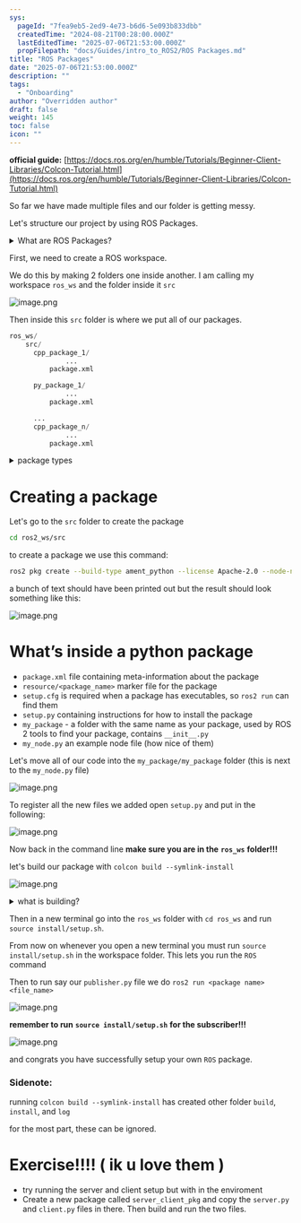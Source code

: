 ```yaml
---
sys:
  pageId: "7fea9eb5-2ed9-4e73-b6d6-5e093b833dbb"
  createdTime: "2024-08-21T00:28:00.000Z"
  lastEditedTime: "2025-07-06T21:53:00.000Z"
  propFilepath: "docs/Guides/intro_to_ROS2/ROS Packages.md"
title: "ROS Packages"
date: "2025-07-06T21:53:00.000Z"
description: ""
tags:
  - "Onboarding"
author: "Overridden author"
draft: false
weight: 145
toc: false
icon: ""
---
```


**official guide:** [https://docs.ros.org/en/humble/Tutorials/Beginner-Client-Libraries/Colcon-Tutorial.html](https://docs.ros.org/en/humble/Tutorials/Beginner-Client-Libraries/Colcon-Tutorial.html)

So far we have made multiple files and our folder is getting messy.

Let's structure our project by using ROS Packages.

<details>
      <summary>What are ROS Packages?</summary>
      ROS Packages are, as the name implies, packages of code that are highly sharable between ROS developers.
  </details>

First, we need to create a ROS workspace.

We do this by making 2 folders one inside another. I am calling my workspace `ros_ws` and the folder inside it `src`

![image.png](https://prod-files-secure.s3.us-west-2.amazonaws.com/d518164a-d88e-44d1-a4ee-3adb3bd8bce0/70706947-fd18-4537-a67b-e12946812d31/image.png?X-Amz-Algorithm=AWS4-HMAC-SHA256&X-Amz-Content-Sha256=UNSIGNED-PAYLOAD&X-Amz-Credential=ASIAZI2LB466ZZP2LRGD%2F20250724%2Fus-west-2%2Fs3%2Faws4_request&X-Amz-Date=20250724T121742Z&X-Amz-Expires=3600&X-Amz-Security-Token=IQoJb3JpZ2luX2VjEAQaCXVzLXdlc3QtMiJHMEUCIE%2BrEW3oxXQu%2FNIE9Mkov24vJTE21AZlA%2FMmC0wzBC0uAiEAlQwzrQLV9k6nM1danIbiGcKz5eRNde3Ldel%2BEgI7fNEq%2FwMILRAAGgw2Mzc0MjMxODM4MDUiDBsE%2Btvaex%2B8gUFpLircA6TuYqVtd2wIbaakjpwED0hLhwrwuUDa%2BHniVa2bKQ%2FdMWkNgIXmPt2pKHfqNUu8nCt74PSNuJUBZwSjFan3kpagkW4Afp5Vgd0rNlwiF8BfrCRMCgFsYdBM3Z0JfyzZki3z9iBTvN0HX2wcyJ%2FfRVA%2B606zzbY9X1biK9z7YJic57kMeoSq2UEUIJ2axebuqgKTkoabnk8%2BXxpToYaXSraXDy9cGN7LAJGRpsxjoygQJWAS2FfrXRJCyf0v6AAWe9jejhSq77ZLOLi1ZzqqVVP8Dy9xCbalpeU8r1JKY8HQMolgdLZCiUD2dF%2BV4%2BivG79WOHHfJ2lHaBOLzA2W8Vj8asIHXl8cUr4xRrpg7dq5HE%2FBZgk1zdHqMSwsrjCh%2BFibUrc9irPrKeRbEvw7cleE3e1Kp8%2BBuJYgOIahVsKpbr5Q8ojdi2Wgu9f0VuCMivkTQ1b89V4MmS7kMKIu12V4vmJjzZ9RkvVj%2FqPKpFbuES5KMAFofA7dHflbWUJamObWD0Nf5hOqMQcuI8MP81M%2B9VLRwZbx0QaRjTDiEKtWGhJRyC6kopHY8htGzj6AU5Rw6EefIU9lFGZBXpBUsdbZ%2FV3sMfEiK4S%2Bw3ipCpi%2FSrkzBc5Ex%2FDr%2FhfOMLS2iMQGOqUBKs7B3HGywwRJgHgEhR4WZPMnerx3jqh%2BeVvTGFwF4Yi4aSYZhYRHCZixMeD7c5l1nlAvqu4KAElc9VV8IQ%2FNmBraBkg%2FbaJYTCh%2B4Z%2F6EjIyQz1qJzFNFb4QrY2xg176LJ4EdoZXj%2FgGZMy7WuFIz61NhF1Wy8ezvp9MXQ0GQQtO7TZQkEbTfS53N%2FQMjyVddIGBIHWKR1QdF3RhmWxk6T1pJ%2BCt&X-Amz-Signature=0b0f3ef9c677d9b32b95e6f34a0eacb0bc0159de91bf20b400a4cef36854187d&X-Amz-SignedHeaders=host&x-amz-checksum-mode=ENABLED&x-id=GetObject)

Then inside this `src` folder is where we put all of our packages.

```python
ros_ws/
    src/
      cpp_package_1/
		      ...
          package.xml

      py_package_1/
		      ...
          package.xml

      ...
      cpp_package_n/
		      ...
          package.xml

```

<details>

<summary>package types</summary>

packages can be either `C++` or python.

the intern file structure is different for each but for this guide we will stick to creating python packages

</details>

# Creating a package

Let's go to the `src` folder to create the package

```bash
cd ros2_ws/src
```

to create a package we use this command:

```bash
ros2 pkg create --build-type ament_python --license Apache-2.0 --node-name my_node my_package
```

a bunch of text should have been printed out but the result should look something like this:

![image.png](https://prod-files-secure.s3.us-west-2.amazonaws.com/d518164a-d88e-44d1-a4ee-3adb3bd8bce0/e6cf1e3f-8512-4a3e-b131-079f800bf3e8/image.png?X-Amz-Algorithm=AWS4-HMAC-SHA256&X-Amz-Content-Sha256=UNSIGNED-PAYLOAD&X-Amz-Credential=ASIAZI2LB466ZZP2LRGD%2F20250724%2Fus-west-2%2Fs3%2Faws4_request&X-Amz-Date=20250724T121742Z&X-Amz-Expires=3600&X-Amz-Security-Token=IQoJb3JpZ2luX2VjEAQaCXVzLXdlc3QtMiJHMEUCIE%2BrEW3oxXQu%2FNIE9Mkov24vJTE21AZlA%2FMmC0wzBC0uAiEAlQwzrQLV9k6nM1danIbiGcKz5eRNde3Ldel%2BEgI7fNEq%2FwMILRAAGgw2Mzc0MjMxODM4MDUiDBsE%2Btvaex%2B8gUFpLircA6TuYqVtd2wIbaakjpwED0hLhwrwuUDa%2BHniVa2bKQ%2FdMWkNgIXmPt2pKHfqNUu8nCt74PSNuJUBZwSjFan3kpagkW4Afp5Vgd0rNlwiF8BfrCRMCgFsYdBM3Z0JfyzZki3z9iBTvN0HX2wcyJ%2FfRVA%2B606zzbY9X1biK9z7YJic57kMeoSq2UEUIJ2axebuqgKTkoabnk8%2BXxpToYaXSraXDy9cGN7LAJGRpsxjoygQJWAS2FfrXRJCyf0v6AAWe9jejhSq77ZLOLi1ZzqqVVP8Dy9xCbalpeU8r1JKY8HQMolgdLZCiUD2dF%2BV4%2BivG79WOHHfJ2lHaBOLzA2W8Vj8asIHXl8cUr4xRrpg7dq5HE%2FBZgk1zdHqMSwsrjCh%2BFibUrc9irPrKeRbEvw7cleE3e1Kp8%2BBuJYgOIahVsKpbr5Q8ojdi2Wgu9f0VuCMivkTQ1b89V4MmS7kMKIu12V4vmJjzZ9RkvVj%2FqPKpFbuES5KMAFofA7dHflbWUJamObWD0Nf5hOqMQcuI8MP81M%2B9VLRwZbx0QaRjTDiEKtWGhJRyC6kopHY8htGzj6AU5Rw6EefIU9lFGZBXpBUsdbZ%2FV3sMfEiK4S%2Bw3ipCpi%2FSrkzBc5Ex%2FDr%2FhfOMLS2iMQGOqUBKs7B3HGywwRJgHgEhR4WZPMnerx3jqh%2BeVvTGFwF4Yi4aSYZhYRHCZixMeD7c5l1nlAvqu4KAElc9VV8IQ%2FNmBraBkg%2FbaJYTCh%2B4Z%2F6EjIyQz1qJzFNFb4QrY2xg176LJ4EdoZXj%2FgGZMy7WuFIz61NhF1Wy8ezvp9MXQ0GQQtO7TZQkEbTfS53N%2FQMjyVddIGBIHWKR1QdF3RhmWxk6T1pJ%2BCt&X-Amz-Signature=abbd2cf90e8d99c1545aab2c53effd40eb01af25fda041d5117518b0222beed5&X-Amz-SignedHeaders=host&x-amz-checksum-mode=ENABLED&x-id=GetObject)

# What’s inside a python package

- `package.xml` file containing meta-information about the package
- `resource/<package_name>` marker file for the package
- `setup.cfg` is required when a package has executables, so `ros2 run` can find them
- `setup.py` containing instructions for how to install the package
- `my_package` - a folder with the same name as your package, used by ROS 2 tools to find your package, contains `__init__.py`
- `my_node.py` an example node file (how nice of them)

Let's move all of our code into the `my_package/my_package` folder (this is next to the `my_node.py` file)

![image.png](https://prod-files-secure.s3.us-west-2.amazonaws.com/d518164a-d88e-44d1-a4ee-3adb3bd8bce0/9ce58f11-0da9-4d3e-b86d-506a9685d378/image.png?X-Amz-Algorithm=AWS4-HMAC-SHA256&X-Amz-Content-Sha256=UNSIGNED-PAYLOAD&X-Amz-Credential=ASIAZI2LB466ZZP2LRGD%2F20250724%2Fus-west-2%2Fs3%2Faws4_request&X-Amz-Date=20250724T121742Z&X-Amz-Expires=3600&X-Amz-Security-Token=IQoJb3JpZ2luX2VjEAQaCXVzLXdlc3QtMiJHMEUCIE%2BrEW3oxXQu%2FNIE9Mkov24vJTE21AZlA%2FMmC0wzBC0uAiEAlQwzrQLV9k6nM1danIbiGcKz5eRNde3Ldel%2BEgI7fNEq%2FwMILRAAGgw2Mzc0MjMxODM4MDUiDBsE%2Btvaex%2B8gUFpLircA6TuYqVtd2wIbaakjpwED0hLhwrwuUDa%2BHniVa2bKQ%2FdMWkNgIXmPt2pKHfqNUu8nCt74PSNuJUBZwSjFan3kpagkW4Afp5Vgd0rNlwiF8BfrCRMCgFsYdBM3Z0JfyzZki3z9iBTvN0HX2wcyJ%2FfRVA%2B606zzbY9X1biK9z7YJic57kMeoSq2UEUIJ2axebuqgKTkoabnk8%2BXxpToYaXSraXDy9cGN7LAJGRpsxjoygQJWAS2FfrXRJCyf0v6AAWe9jejhSq77ZLOLi1ZzqqVVP8Dy9xCbalpeU8r1JKY8HQMolgdLZCiUD2dF%2BV4%2BivG79WOHHfJ2lHaBOLzA2W8Vj8asIHXl8cUr4xRrpg7dq5HE%2FBZgk1zdHqMSwsrjCh%2BFibUrc9irPrKeRbEvw7cleE3e1Kp8%2BBuJYgOIahVsKpbr5Q8ojdi2Wgu9f0VuCMivkTQ1b89V4MmS7kMKIu12V4vmJjzZ9RkvVj%2FqPKpFbuES5KMAFofA7dHflbWUJamObWD0Nf5hOqMQcuI8MP81M%2B9VLRwZbx0QaRjTDiEKtWGhJRyC6kopHY8htGzj6AU5Rw6EefIU9lFGZBXpBUsdbZ%2FV3sMfEiK4S%2Bw3ipCpi%2FSrkzBc5Ex%2FDr%2FhfOMLS2iMQGOqUBKs7B3HGywwRJgHgEhR4WZPMnerx3jqh%2BeVvTGFwF4Yi4aSYZhYRHCZixMeD7c5l1nlAvqu4KAElc9VV8IQ%2FNmBraBkg%2FbaJYTCh%2B4Z%2F6EjIyQz1qJzFNFb4QrY2xg176LJ4EdoZXj%2FgGZMy7WuFIz61NhF1Wy8ezvp9MXQ0GQQtO7TZQkEbTfS53N%2FQMjyVddIGBIHWKR1QdF3RhmWxk6T1pJ%2BCt&X-Amz-Signature=a346a57d010a50ead74d2487f9395ea18b866816b2ce35e04730e19fc5085ac1&X-Amz-SignedHeaders=host&x-amz-checksum-mode=ENABLED&x-id=GetObject)

To register all the new files we added open `setup.py` and put in the following:

![image.png](https://prod-files-secure.s3.us-west-2.amazonaws.com/d518164a-d88e-44d1-a4ee-3adb3bd8bce0/1cd7c262-4cae-4496-9d75-c178537d24a2/image.png?X-Amz-Algorithm=AWS4-HMAC-SHA256&X-Amz-Content-Sha256=UNSIGNED-PAYLOAD&X-Amz-Credential=ASIAZI2LB466ZZP2LRGD%2F20250724%2Fus-west-2%2Fs3%2Faws4_request&X-Amz-Date=20250724T121742Z&X-Amz-Expires=3600&X-Amz-Security-Token=IQoJb3JpZ2luX2VjEAQaCXVzLXdlc3QtMiJHMEUCIE%2BrEW3oxXQu%2FNIE9Mkov24vJTE21AZlA%2FMmC0wzBC0uAiEAlQwzrQLV9k6nM1danIbiGcKz5eRNde3Ldel%2BEgI7fNEq%2FwMILRAAGgw2Mzc0MjMxODM4MDUiDBsE%2Btvaex%2B8gUFpLircA6TuYqVtd2wIbaakjpwED0hLhwrwuUDa%2BHniVa2bKQ%2FdMWkNgIXmPt2pKHfqNUu8nCt74PSNuJUBZwSjFan3kpagkW4Afp5Vgd0rNlwiF8BfrCRMCgFsYdBM3Z0JfyzZki3z9iBTvN0HX2wcyJ%2FfRVA%2B606zzbY9X1biK9z7YJic57kMeoSq2UEUIJ2axebuqgKTkoabnk8%2BXxpToYaXSraXDy9cGN7LAJGRpsxjoygQJWAS2FfrXRJCyf0v6AAWe9jejhSq77ZLOLi1ZzqqVVP8Dy9xCbalpeU8r1JKY8HQMolgdLZCiUD2dF%2BV4%2BivG79WOHHfJ2lHaBOLzA2W8Vj8asIHXl8cUr4xRrpg7dq5HE%2FBZgk1zdHqMSwsrjCh%2BFibUrc9irPrKeRbEvw7cleE3e1Kp8%2BBuJYgOIahVsKpbr5Q8ojdi2Wgu9f0VuCMivkTQ1b89V4MmS7kMKIu12V4vmJjzZ9RkvVj%2FqPKpFbuES5KMAFofA7dHflbWUJamObWD0Nf5hOqMQcuI8MP81M%2B9VLRwZbx0QaRjTDiEKtWGhJRyC6kopHY8htGzj6AU5Rw6EefIU9lFGZBXpBUsdbZ%2FV3sMfEiK4S%2Bw3ipCpi%2FSrkzBc5Ex%2FDr%2FhfOMLS2iMQGOqUBKs7B3HGywwRJgHgEhR4WZPMnerx3jqh%2BeVvTGFwF4Yi4aSYZhYRHCZixMeD7c5l1nlAvqu4KAElc9VV8IQ%2FNmBraBkg%2FbaJYTCh%2B4Z%2F6EjIyQz1qJzFNFb4QrY2xg176LJ4EdoZXj%2FgGZMy7WuFIz61NhF1Wy8ezvp9MXQ0GQQtO7TZQkEbTfS53N%2FQMjyVddIGBIHWKR1QdF3RhmWxk6T1pJ%2BCt&X-Amz-Signature=d93d5f3202d03e2ec0ba9c4a6ae42019703b7715742868692870e26068b937f0&X-Amz-SignedHeaders=host&x-amz-checksum-mode=ENABLED&x-id=GetObject)

Now back in the command line **make sure you are in the** **`ros_ws`** **folder!!!**

let's build our package with `colcon build --symlink-install`

![image.png](https://prod-files-secure.s3.us-west-2.amazonaws.com/d518164a-d88e-44d1-a4ee-3adb3bd8bce0/2f2a0d27-b173-48fd-b189-5f5c0ce65619/image.png?X-Amz-Algorithm=AWS4-HMAC-SHA256&X-Amz-Content-Sha256=UNSIGNED-PAYLOAD&X-Amz-Credential=ASIAZI2LB466ZZP2LRGD%2F20250724%2Fus-west-2%2Fs3%2Faws4_request&X-Amz-Date=20250724T121742Z&X-Amz-Expires=3600&X-Amz-Security-Token=IQoJb3JpZ2luX2VjEAQaCXVzLXdlc3QtMiJHMEUCIE%2BrEW3oxXQu%2FNIE9Mkov24vJTE21AZlA%2FMmC0wzBC0uAiEAlQwzrQLV9k6nM1danIbiGcKz5eRNde3Ldel%2BEgI7fNEq%2FwMILRAAGgw2Mzc0MjMxODM4MDUiDBsE%2Btvaex%2B8gUFpLircA6TuYqVtd2wIbaakjpwED0hLhwrwuUDa%2BHniVa2bKQ%2FdMWkNgIXmPt2pKHfqNUu8nCt74PSNuJUBZwSjFan3kpagkW4Afp5Vgd0rNlwiF8BfrCRMCgFsYdBM3Z0JfyzZki3z9iBTvN0HX2wcyJ%2FfRVA%2B606zzbY9X1biK9z7YJic57kMeoSq2UEUIJ2axebuqgKTkoabnk8%2BXxpToYaXSraXDy9cGN7LAJGRpsxjoygQJWAS2FfrXRJCyf0v6AAWe9jejhSq77ZLOLi1ZzqqVVP8Dy9xCbalpeU8r1JKY8HQMolgdLZCiUD2dF%2BV4%2BivG79WOHHfJ2lHaBOLzA2W8Vj8asIHXl8cUr4xRrpg7dq5HE%2FBZgk1zdHqMSwsrjCh%2BFibUrc9irPrKeRbEvw7cleE3e1Kp8%2BBuJYgOIahVsKpbr5Q8ojdi2Wgu9f0VuCMivkTQ1b89V4MmS7kMKIu12V4vmJjzZ9RkvVj%2FqPKpFbuES5KMAFofA7dHflbWUJamObWD0Nf5hOqMQcuI8MP81M%2B9VLRwZbx0QaRjTDiEKtWGhJRyC6kopHY8htGzj6AU5Rw6EefIU9lFGZBXpBUsdbZ%2FV3sMfEiK4S%2Bw3ipCpi%2FSrkzBc5Ex%2FDr%2FhfOMLS2iMQGOqUBKs7B3HGywwRJgHgEhR4WZPMnerx3jqh%2BeVvTGFwF4Yi4aSYZhYRHCZixMeD7c5l1nlAvqu4KAElc9VV8IQ%2FNmBraBkg%2FbaJYTCh%2B4Z%2F6EjIyQz1qJzFNFb4QrY2xg176LJ4EdoZXj%2FgGZMy7WuFIz61NhF1Wy8ezvp9MXQ0GQQtO7TZQkEbTfS53N%2FQMjyVddIGBIHWKR1QdF3RhmWxk6T1pJ%2BCt&X-Amz-Signature=299815a272e4086ec94c4c7f0c8f966be61791f663cffd8436ae4b15c80244b2&X-Amz-SignedHeaders=host&x-amz-checksum-mode=ENABLED&x-id=GetObject)

<details>

<summary>what is building?</summary>

if you are a CS major at Rose-Hulman you will learn the answer to this in CSSE132

but TLDR; is it combines all the code files into one program that can be run easily 

</details>

Then in a new terminal go into the `ros_ws` folder with `cd ros_ws` and run `source install/setup.sh`. 

From now on whenever you open a new terminal you must run `source install/setup.sh` in the workspace folder. This lets you run the `ROS` command

Then to run say our `publisher.py` file we do `ros2 run <package name> <file_name>`

![image.png](https://prod-files-secure.s3.us-west-2.amazonaws.com/d518164a-d88e-44d1-a4ee-3adb3bd8bce0/4f4b1219-3a44-4632-aa0a-ce3471699f59/image.png?X-Amz-Algorithm=AWS4-HMAC-SHA256&X-Amz-Content-Sha256=UNSIGNED-PAYLOAD&X-Amz-Credential=ASIAZI2LB466ZZP2LRGD%2F20250724%2Fus-west-2%2Fs3%2Faws4_request&X-Amz-Date=20250724T121742Z&X-Amz-Expires=3600&X-Amz-Security-Token=IQoJb3JpZ2luX2VjEAQaCXVzLXdlc3QtMiJHMEUCIE%2BrEW3oxXQu%2FNIE9Mkov24vJTE21AZlA%2FMmC0wzBC0uAiEAlQwzrQLV9k6nM1danIbiGcKz5eRNde3Ldel%2BEgI7fNEq%2FwMILRAAGgw2Mzc0MjMxODM4MDUiDBsE%2Btvaex%2B8gUFpLircA6TuYqVtd2wIbaakjpwED0hLhwrwuUDa%2BHniVa2bKQ%2FdMWkNgIXmPt2pKHfqNUu8nCt74PSNuJUBZwSjFan3kpagkW4Afp5Vgd0rNlwiF8BfrCRMCgFsYdBM3Z0JfyzZki3z9iBTvN0HX2wcyJ%2FfRVA%2B606zzbY9X1biK9z7YJic57kMeoSq2UEUIJ2axebuqgKTkoabnk8%2BXxpToYaXSraXDy9cGN7LAJGRpsxjoygQJWAS2FfrXRJCyf0v6AAWe9jejhSq77ZLOLi1ZzqqVVP8Dy9xCbalpeU8r1JKY8HQMolgdLZCiUD2dF%2BV4%2BivG79WOHHfJ2lHaBOLzA2W8Vj8asIHXl8cUr4xRrpg7dq5HE%2FBZgk1zdHqMSwsrjCh%2BFibUrc9irPrKeRbEvw7cleE3e1Kp8%2BBuJYgOIahVsKpbr5Q8ojdi2Wgu9f0VuCMivkTQ1b89V4MmS7kMKIu12V4vmJjzZ9RkvVj%2FqPKpFbuES5KMAFofA7dHflbWUJamObWD0Nf5hOqMQcuI8MP81M%2B9VLRwZbx0QaRjTDiEKtWGhJRyC6kopHY8htGzj6AU5Rw6EefIU9lFGZBXpBUsdbZ%2FV3sMfEiK4S%2Bw3ipCpi%2FSrkzBc5Ex%2FDr%2FhfOMLS2iMQGOqUBKs7B3HGywwRJgHgEhR4WZPMnerx3jqh%2BeVvTGFwF4Yi4aSYZhYRHCZixMeD7c5l1nlAvqu4KAElc9VV8IQ%2FNmBraBkg%2FbaJYTCh%2B4Z%2F6EjIyQz1qJzFNFb4QrY2xg176LJ4EdoZXj%2FgGZMy7WuFIz61NhF1Wy8ezvp9MXQ0GQQtO7TZQkEbTfS53N%2FQMjyVddIGBIHWKR1QdF3RhmWxk6T1pJ%2BCt&X-Amz-Signature=892f120c7b131cda79f927b24d29faa0acc3295c04018bcd745207023241c0c7&X-Amz-SignedHeaders=host&x-amz-checksum-mode=ENABLED&x-id=GetObject)

**remember to run** **`source install/setup.sh`** **for the subscriber!!!**

![image.png](https://prod-files-secure.s3.us-west-2.amazonaws.com/d518164a-d88e-44d1-a4ee-3adb3bd8bce0/02121119-dad4-49ec-8356-c956108b4243/image.png?X-Amz-Algorithm=AWS4-HMAC-SHA256&X-Amz-Content-Sha256=UNSIGNED-PAYLOAD&X-Amz-Credential=ASIAZI2LB466ZZP2LRGD%2F20250724%2Fus-west-2%2Fs3%2Faws4_request&X-Amz-Date=20250724T121742Z&X-Amz-Expires=3600&X-Amz-Security-Token=IQoJb3JpZ2luX2VjEAQaCXVzLXdlc3QtMiJHMEUCIE%2BrEW3oxXQu%2FNIE9Mkov24vJTE21AZlA%2FMmC0wzBC0uAiEAlQwzrQLV9k6nM1danIbiGcKz5eRNde3Ldel%2BEgI7fNEq%2FwMILRAAGgw2Mzc0MjMxODM4MDUiDBsE%2Btvaex%2B8gUFpLircA6TuYqVtd2wIbaakjpwED0hLhwrwuUDa%2BHniVa2bKQ%2FdMWkNgIXmPt2pKHfqNUu8nCt74PSNuJUBZwSjFan3kpagkW4Afp5Vgd0rNlwiF8BfrCRMCgFsYdBM3Z0JfyzZki3z9iBTvN0HX2wcyJ%2FfRVA%2B606zzbY9X1biK9z7YJic57kMeoSq2UEUIJ2axebuqgKTkoabnk8%2BXxpToYaXSraXDy9cGN7LAJGRpsxjoygQJWAS2FfrXRJCyf0v6AAWe9jejhSq77ZLOLi1ZzqqVVP8Dy9xCbalpeU8r1JKY8HQMolgdLZCiUD2dF%2BV4%2BivG79WOHHfJ2lHaBOLzA2W8Vj8asIHXl8cUr4xRrpg7dq5HE%2FBZgk1zdHqMSwsrjCh%2BFibUrc9irPrKeRbEvw7cleE3e1Kp8%2BBuJYgOIahVsKpbr5Q8ojdi2Wgu9f0VuCMivkTQ1b89V4MmS7kMKIu12V4vmJjzZ9RkvVj%2FqPKpFbuES5KMAFofA7dHflbWUJamObWD0Nf5hOqMQcuI8MP81M%2B9VLRwZbx0QaRjTDiEKtWGhJRyC6kopHY8htGzj6AU5Rw6EefIU9lFGZBXpBUsdbZ%2FV3sMfEiK4S%2Bw3ipCpi%2FSrkzBc5Ex%2FDr%2FhfOMLS2iMQGOqUBKs7B3HGywwRJgHgEhR4WZPMnerx3jqh%2BeVvTGFwF4Yi4aSYZhYRHCZixMeD7c5l1nlAvqu4KAElc9VV8IQ%2FNmBraBkg%2FbaJYTCh%2B4Z%2F6EjIyQz1qJzFNFb4QrY2xg176LJ4EdoZXj%2FgGZMy7WuFIz61NhF1Wy8ezvp9MXQ0GQQtO7TZQkEbTfS53N%2FQMjyVddIGBIHWKR1QdF3RhmWxk6T1pJ%2BCt&X-Amz-Signature=2a89ca26f8aa48a74ea3882cb1c0632ff35cd7e28234ac4869b164cc129657aa&X-Amz-SignedHeaders=host&x-amz-checksum-mode=ENABLED&x-id=GetObject)

and congrats you have successfully setup your own `ROS` package.

### Sidenote:

running `colcon build --symlink-install` has created other folder `build`, `install`, and `log`

for the most part, these can be ignored.

# Exercise!!!! ( ik u love them )

- try running the server and client setup but with in the enviroment
- Create a new package called `server_client_pkg` and copy the `server.py` and `client.py` files in there. Then build and run the two files.
